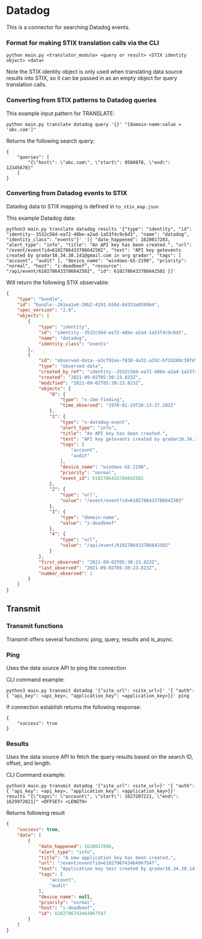 # Datadog

This is a connector for searching Datadog events. 

### Format for making STIX translation calls via the CLI

`python main.py <translator_module> <query or result> <STIX identity object> <data>`

Note the STIX identity object is only used when translating data source results into STIX, so it can be passed in as an empty object for query translation calls.

### Converting from STIX patterns to Datadog queries

This example input pattern for TRANSLATE:

`python main.py translate datadog query '{}' "[domain-name:value = 'abc.com']"`

Returns the following search query:

```
{
    "queries": [
        "{\"host\": \"abc.com\", \"start\": 9580878, \"end\": 12345678}"
    ]
}
```

### Converting from Datadog events to STIX

Datadog data to STIX mapping is defined in `to_stix_map.json`

This example Datadog data:

`python3 main.py translate datadog results '{"type": "identity", "id": "identity--3532c56d-ea72-48be-a2ad-1a53f4c9c6d3", "name": "datadog", "identity_class": "events"}' '[{
                "date_happened": 1628017283,
                "alert_type": "info",
                "title": "An API key has been created.",
                "url": "/event/event?id=6102786433786642502",
                "text": "API key getevents created by qradar10.34.38.141@gmail.com in org qradar",
                "tags": [
                    "account",
                    "audit"
                ],
                "device_name": "windows-GS-2190",
                "priority": "normal",
                "host": "i-deadbeef",
				"resource": "/api/event/6102786433786642502",
                "id": 6102786433786642502
            }]'`

Will return the following STIX observable:

```json
{
    "type": "bundle",
    "id": "bundle--261ea1e6-20b2-4191-b56d-04333e059964",
    "spec_version": "2.0",
    "objects": [
        {
            "type": "identity",
            "id": "identity--3532c56d-ea72-48be-a2ad-1a53f4c9c6d3",
            "name": "datadog",
            "identity_class": "events"
        },
        {
            "id": "observed-data--e3cf92ee-f838-4a32-a292-6f2d280c38fd",
            "type": "observed-data",
            "created_by_ref": "identity--3532c56d-ea72-48be-a2ad-1a53f4c9c6d3",
            "created": "2021-09-02T05:30:23.823Z",
            "modified": "2021-09-02T05:30:23.823Z",
            "objects": {
                "0": {
                    "type": "x-ibm-finding",
                    "time_observed": "1970-01-19T20:13:37.283Z"
                },
                "1": {
                    "type": "x-datadog-event",
                    "alert_type": "info",
                    "title": "An API key has been created.",
                    "text": "API key getevents created by qradar10.34.38.141@gmail.com in org qradar",
                    "tags": [
                        "account",
                        "audit"
                    ],
                    "device_name": "windows-GS-2190",
                    "priority": "normal",
                    "event_id": 6102786433786642502
                },
                "2": {
                    "type": "url",
                    "value": "/event/event?id=6102786433786642502"
                },
                "3": {
                    "type": "domain-name",
                    "value": "i-deadbeef"
                },
                "4": {
                    "type": "url",
                    "value": "/api/event/6102786433786642502"
                }
            },
            "first_observed": "2021-09-02T05:30:23.823Z",
            "last_observed": "2021-09-02T05:30:23.823Z",
            "number_observed": 1
        }
    ]
}
```
## Transmit

### Transmit functions

Transmit offers several functions: ping, query, results and is_async.

### Ping

Uses the data source API to ping the connection

CLI command example:
```
python3 main.py transmit datadog '{"site_url": <site_url>}' '{ "auth": { "api_key": <api_key>, "application_key": <application_key>}}' ping
```
If connection establish returns the following response:
```
{
    "success": true
}
```
### Results

Uses the data source API to fetch the query results based on the search ID, offset, and length.

CLI Command example:
```
python3 main.py transmit datadog '{"site_url": <site_url>}' '{ "auth": { "api_key": <api_key>, "application_key": <application_key>}}' results "{\"tags\": \"account\", \"start\": 1627207221, \"end\": 1629972021}" <OFFSET> <LENGTH>
```
Returns following result
```json
{
    "success": true,
    "data": [
        {
            "date_happened": 1628017898,
            "alert_type": "info",
            "title": "A new application key has been created.",
            "url": "/event/event?id=6102796743464967547",
            "text": "Application key test created by qradar10.34.38.141@gmail.com in org qradar",
            "tags": [
                "account",
                "audit"
            ],
            "device_name": null,
            "priority": "normal",
            "host": "i-deadbeef",
            "id": 6102796743464967547
        }
    ]
}
```